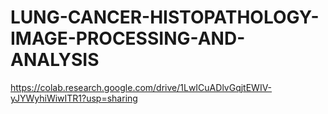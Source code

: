 # LUNG-CANCER-HISTOPATHOLOGY-IMAGE-PROCESSING-AND-ANALYSIS
https://colab.research.google.com/drive/1LwICuADlvGqjtEWIV-yJYWyhiWiwITR1?usp=sharing
